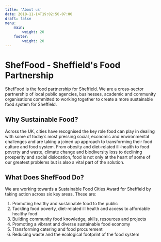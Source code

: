 ```yaml
---
title: 'About us'
date: 2018-11-14T19:02:50-07:00
draft: false
menu: 
    main:
        weight: 20
    footer:
        weight: 20
---
```

# ShefFood - Sheffield's Food Partnership
ShefFood is the food partnership for Sheffield. We are a cross-sector partnership of local public agencies, businesses, academic and community organisations committed to working together to create a more sustainable food system for Sheffield.

## Why Sustainable Food?

Across the UK, cities have recognised the key role food can play in dealing with some of today’s most pressing social, economic and environmental challenges and are taking a joined up approach to transforming their food culture and food system. From obesity and diet-related ill-health to food poverty and waste, climate change and biodiversity loss to declining prosperity and social dislocation, food is not only at the heart of some of our greatest problems but is also a vital part of the solution.

## What Does ShefFood Do?

We are working towards a Sustainable Food Cities Award for Sheffield by taking action across six key areas. These are:

1. Promoting healthy and sustainable food to the public
2. Tackling food poverty, diet-related ill health and access to affordable healthy food
3. Building community food knowledge, skills, resources and projects
4. Promoting a vibrant and diverse sustainable food economy
5. Transforming catering and food procurement
6. Reducing waste and the ecological footprint of the food system
